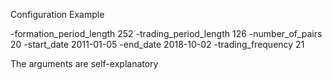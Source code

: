Configuration Example

-formation_period_length 252 -trading_period_length 126 -number_of_pairs 20 -start_date 2011-01-05 -end_date 2018-10-02 -trading_frequency 21

The arguments are self-explanatory